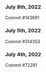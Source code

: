 ### July 8th, 2022

Commit #143691

### July 5th, 2022

Commit #314353


### July 4th, 2022

Commit #72281
